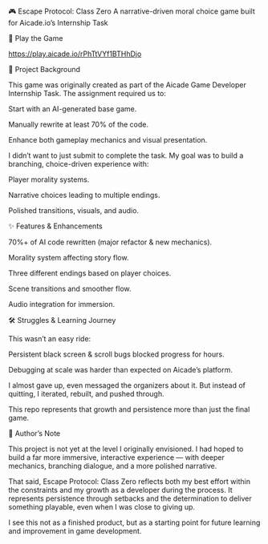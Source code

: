 🎮 Escape Protocol: Class Zero
A narrative-driven moral choice game built for Aicade.io’s Internship Task

🚀 Play the Game

https://play.aicade.io/rPhTtVYf1BTHhDjo

📖 Project Background

This game was originally created as part of the Aicade Game Developer Internship Task.
The assignment required us to:

Start with an AI-generated base game.

Manually rewrite at least 70% of the code.

Enhance both gameplay mechanics and visual presentation.

I didn’t want to just submit to complete the task. My goal was to build a branching, choice-driven experience with:

Player morality systems.

Narrative choices leading to multiple endings.

Polished transitions, visuals, and audio.

✨ Features & Enhancements

70%+ of AI code rewritten (major refactor & new mechanics).

Morality system affecting story flow.

Three different endings based on player choices.

Scene transitions and smoother flow.

Audio integration for immersion.

🛠️ Struggles & Learning Journey

This wasn’t an easy ride:

Persistent black screen & scroll bugs blocked progress for hours.

Debugging at scale was harder than expected on Aicade’s platform.

I almost gave up, even messaged the organizers about it. But instead of quitting, I iterated, rebuilt, and pushed through.

This repo represents that growth and persistence more than just the final game.

👤 Author’s Note

This project is not yet at the level I originally envisioned. I had hoped to build a far more immersive, interactive experience — with deeper mechanics, branching dialogue, and a more polished narrative.

That said, Escape Protocol: Class Zero reflects both my best effort within the constraints and my growth as a developer during the process. It represents persistence through setbacks and the determination to deliver something playable, even when I was close to giving up.

I see this not as a finished product, but as a starting point for future learning and improvement in game development.
